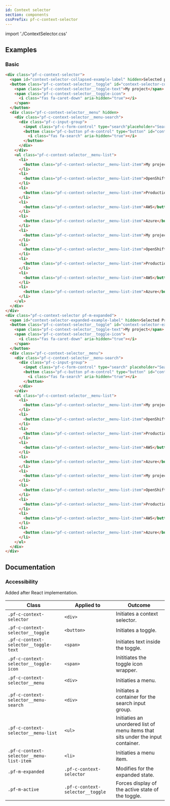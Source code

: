 ```yaml
---
id: Context selector
section: components
cssPrefix: pf-c-context-selector
---
```

import './ContextSelector.css'

## Examples

### Basic

```html
<div class="pf-c-context-selector">
  <span id="context-selector-collapsed-example-label" hidden>Selected project:</span>
  <button class="pf-c-context-selector__toggle" id="context-selector-collapsed-example-toggle"aria-labelledby="context-selector-collapsed-example-label context-selector-collapsed-example-toggle">
    <span class="pf-c-context-selector__toggle-text">My project</span>
    <span class="pf-c-context-selector__toggle-icon">
      <i class="fas fa-caret-down" aria-hidden="true"></i>
    </span>
  </button>
  <div class="pf-c-context-selector__menu" hidden>
    <div class="pf-c-context-selector__menu-search">
      <div class="pf-c-input-group">
        <input class="pf-c-form-control" type="search"placeholder="Search"id="textInput1"name="textInput1"aria-labelledby="context-selector-collapsed-example-search-button" />
        <button class="pf-c-button pf-m-control" type="button" id="context-selector-collapsed-example-search-button"aria-label="Search menu items">
          <i class="fas fa-search" aria-hidden="true"></i>
        </button>
      </div>
    </div>
    <ul class="pf-c-context-selector__menu-list">
      <li>
        <button class="pf-c-context-selector__menu-list-item">My project</button>
      </li>
      <li>
        <button class="pf-c-context-selector__menu-list-item">OpenShift cluster</button>
      </li>
      <li>
        <button class="pf-c-context-selector__menu-list-item">Production Ansible</button>
      </li>
      <li>
        <button class="pf-c-context-selector__menu-list-item">AWS</button>
      </li>
      <li>
        <button class="pf-c-context-selector__menu-list-item">Azure</button>
      </li>
      <li>
        <button class="pf-c-context-selector__menu-list-item">My project</button>
      </li>
      <li>
        <button class="pf-c-context-selector__menu-list-item">OpenShift cluster</button>
      </li>
      <li>
        <button class="pf-c-context-selector__menu-list-item">Production Ansible</button>
      </li>
      <li>
        <button class="pf-c-context-selector__menu-list-item">AWS</button>
      </li>
      <li>
        <button class="pf-c-context-selector__menu-list-item">Azure</button>
      </li>
    </ul>
  </div>
</div>
<div class="pf-c-context-selector pf-m-expanded">
  <span id="context-selector-expanded-example-label" hidden>Selected Project:</span>
  <button class="pf-c-context-selector__toggle" id="context-selector-expanded-example-toggle"aria-labelledby="context-selector-expanded-example-label context-selector-expanded-example-toggle">
    <span class="pf-c-context-selector__toggle-text">My project</span>
    <span class="pf-c-context-selector__toggle-icon">
      <i class="fas fa-caret-down" aria-hidden="true"></i>
    </span>
  </button>
  <div class="pf-c-context-selector__menu">
    <div class="pf-c-context-selector__menu-search">
      <div class="pf-c-input-group">
        <input class="pf-c-form-control" type="search" placeholder="Search" id="textInput2" name="textInput2" aria-labelledby="context-selector-expanded-example-search-button" />
        <button class="pf-c-button pf-m-control" type="button" id="context-selector-expanded-example-search-button"aria-label="Search menu items">
          <i class="fas fa-search" aria-hidden="true"></i>
        </button>
      </div>
    </div>
    <ul class="pf-c-context-selector__menu-list">
      <li>
        <button class="pf-c-context-selector__menu-list-item">My project</button>
      </li>
      <li>
        <button class="pf-c-context-selector__menu-list-item">OpenShift cluster</button>
      </li>
      <li>
        <button class="pf-c-context-selector__menu-list-item">Production Ansible</button>
      </li>
      <li>
        <button class="pf-c-context-selector__menu-list-item">AWS</button>
      </li>
      <li>
        <button class="pf-c-context-selector__menu-list-item">Azure</button>
      </li>
      <li>
        <button class="pf-c-context-selector__menu-list-item">My project</button>
      </li>
      <li>
        <button class="pf-c-context-selector__menu-list-item">OpenShift cluster</button>
      </li>
      <li>
        <button class="pf-c-context-selector__menu-list-item">Production Ansible</button>
      </li>
      <li>
        <button class="pf-c-context-selector__menu-list-item">AWS</button>
      </li>
      <li>
        <button class="pf-c-context-selector__menu-list-item">Azure</button>
      </li>
    </ul>
  </div>
</div>
```

## Documentation

### Accessibility

Added after React implementation.

| Class                                    | Applied to                       | Outcome                                                                         |
| ---------------------------------------- | -------------------------------- | ------------------------------------------------------------------------------- |
| `.pf-c-context-selector`                 | `<div>`                          | Initiates a context selector.                                                   |
| `.pf-c-context-selector__toggle`         | `<button>`                       | Initiates a toggle.                                                             |
| `.pf-c-context-selector__toggle-text`    | `<span>`                         | Initiates text inside the toggle.                                               |
| `.pf-c-context-selector__toggle-icon`    | `<span>`                         | Inititiates the toggle icon wrapper.                                            |
| `.pf-c-context-selector__menu`           | `<div>`                          | Initiaties a menu.                                                              |
| `.pf-c-context-selector__menu-search`    | `<div>`                          | Initiates a container for the search input group.                               |
| `.pf-c-context-selector__menu-list`      | `<ul>`                           | Initiaties an unordered list of menu items that sits under the input container. |
| `.pf-c-context-selector__menu-list-item` | `<li>`                           | Initiaties a menu item.                                                         |
| `.pf-m-expanded`                         | `.pf-c-context-selector`         | Modifies for the expanded state.                                                |
| `.pf-m-active`                           | `.pf-c-context-selector__toggle` | Forces display of the active state of the toggle.                               |
